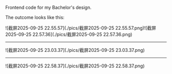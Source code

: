 Frontend code for my Bachelor's design.

The outcome looks like this:

![截屏2025-09-25 22.55.57](./pics/截屏2025-09-25 22.55.57.png)![截屏2025-09-25 22.57.36](./pics/截屏2025-09-25 22.57.36.png)

---

![截屏2025-09-25 23.03.37](./pics/截屏2025-09-25 23.03.37.png)

---

![截屏2025-09-25 22.58.37](./pics/截屏2025-09-25 22.58.37.png)



